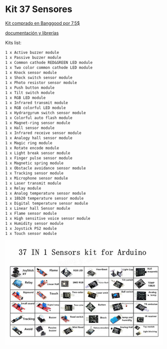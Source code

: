 # Kit 37 Sensores

[Kit comprado en Banggood por 7,5$](https://www.banggood.com/Geekcreit-37-In-1-Sensor-Module-Board-Set-Kit-For-Arduino-p-1137051.html)

[documentación y librerías](http://files.banggood.com/2016/06/37-in-1-SENSORS-KIT.rar)

Kits list:

    1 x Active buzzer module
    1 x Passive buzzer module
    1 x Common cathode RED&GREEN LED module
    1 x Two color common cathode LED module
    1 x Knock sensor module
    1 x Shock switch sensor module
    1 x Photo resistor sensor module
    1 x Push button module
    1 x Tilt switch module
    1 x RGB LED module
    1 x Infrared transmit module
    1 x RGB colorful LED module
    1 x Hydrargyrum switch sensor module
    1 x Colorful auto flash module
    1 x Magnet-ring sensor module
    1 x Hall sensor module
    1 x Infrared receive sensor module
    1 x Analogy hall sensor module
    1 x Magic ring module
    1 x Rotate encode module
    1 x Light break sensor module
    1 x Finger pulse sensor module
    1 x Magnetic spring module
    1 x Obstacle avoidance sensor module
    1 x Tracking sensor module
    1 x Microphone sensor module
    1 x Laser transmit module
    1 x Relay module
    1 x Analog temperature sensor module
    1 x 18b20 temperature sensor module
    1 x Digital temperature sensor module
    1 x Linear hall Sensor module
    1 x Flame sensor module
    1 x High sensitive voice sensor module
    1 x Humidity sensor module
    1 x Joystick PS2 module
    1 x Touch sensor module

![Sensores](./images/Sensores.jpg)
